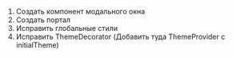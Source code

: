 1) Создать компонент модального окна
2) Создать портал
3) Исправить глобальные стили
4) Исправить ThemeDecorator (Добавить туда ThemeProvider с initialTheme)